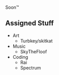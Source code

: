 Soon™

**Assigned Stuff**
-
* Art
	* Turbkey/skitkat
* Music
	* SkyTheFloof
* Coding
	* Rai
	* Spectrum
